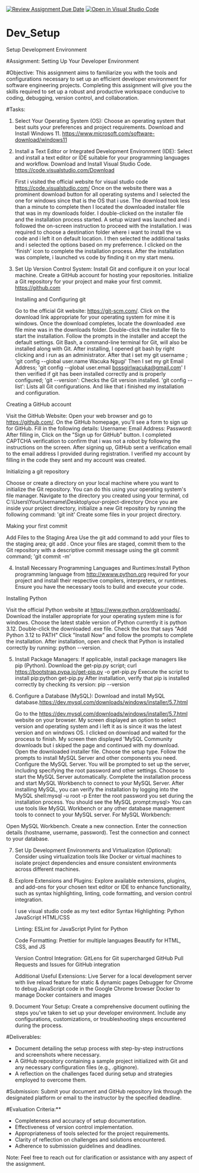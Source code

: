 [![Review Assignment Due Date](https://classroom.github.com/assets/deadline-readme-button-22041afd0340ce965d47ae6ef1cefeee28c7c493a6346c4f15d667ab976d596c.svg)](https://classroom.github.com/a/vbnbTt5m)
[![Open in Visual Studio Code](https://classroom.github.com/assets/open-in-vscode-2e0aaae1b6195c2367325f4f02e2d04e9abb55f0b24a779b69b11b9e10269abc.svg)](https://classroom.github.com/online_ide?assignment_repo_id=15286503&assignment_repo_type=AssignmentRepo)
# Dev_Setup
Setup Development Environment

#Assignment: Setting Up Your Developer Environment

#Objective:
This assignment aims to familiarize you with the tools and configurations necessary to set up an efficient developer environment for software engineering projects. Completing this assignment will give you the skills required to set up a robust and productive workspace conducive to coding, debugging, version control, and collaboration.

#Tasks:

1. Select Your Operating System (OS):
   Choose an operating system that best suits your preferences and project requirements. Download and Install Windows 11. https://www.microsoft.com/software-download/windows11

2. Install a Text Editor or Integrated Development Environment (IDE):
   Select and install a text editor or IDE suitable for your programming languages and workflow. Download and Install Visual Studio Code. https://code.visualstudio.com/Download

   First i visited the official website for visual studio code  https://code.visualstudio.com/
   Once on the website there was a prominent download button for all operating systems and I selected the one for windows since that is the OS that i use.
   The download took less than a minute to complete then I located the downloaded installer file that was in my downloads folder.
   I double-clicked on the installer file and the installation process started.
   A setup wizard was launched and i followed the on-screen instruction to proceed with the installation.
   I was required to choose a destination folder where i want to install the vs code and i left it on default location.
   I then selected the additional tasks and i selected the options based on my preferrence.
   I clicked on the 'finish' icon to complete the installation process.
   After the installation was complete, i launched vs code by finding it on my start menu.

3. Set Up Version Control System:
   Install Git and configure it on your local machine. Create a GitHub account for hosting your repositories. Initialize a Git repository for your project and make your first commit. https://github.com

   Installing and Configuring git

   Go to the official Git website: https://git-scm.com/.
Click on the download link appropriate for your operating system for mine it is windows.
Once the download completes, locate the downloaded .exe file mine was in the downloads folder.
Double-click the installer file to start the installation.
Follow the prompts in the installer and accept the default settings.
Git Bash, a command-line terminal for Git, will also be installed along with Git.
After installing, I opened git bash by right clicking and i run as an administrator.
After that i set my git username ; 'git config --global user.name Wacuka Ngugi'
Then I set my git Email Address; 'git config --global user.email bossgirlwacuka@gmail.com'
I then verified if git has been installed correctly and is properly configured; 'git --version': Checks the Git version installed. 'git config --list': Lists all Git configurations.
And like that i finished my installation and configuration.

Creating a GitHub account

Visit the GitHub Website:
Open your web browser and go to https://github.com/.
On the GitHub homepage, you'll see a form to sign up for GitHub. Fill in the following details:
Username: 
Email Address: 
Password:
After filling in, Click on the "Sign up for GitHub" button.
I completed CAPTCHA verification to confirm that i was not a robot by following the instructions on the screen.
After signing up, GitHub sent a verification email to the email address I provided during registration.
I verified my account by filling in the code they sent and my account was created.

Initializing a git repository

Choose or create a directory on your local machine where you want to initialize the Git repository. You can do this using your operating system's file manager.
Navigate to the directory you created using your terminal, cd C:\Users\YourUsername\Desktop\your-project-directory
Once you are inside your project directory, initialize a new Git repository by running the following command: 'git init'
Create some files in your project directory.

Making your first commit

Add Files to the Staging Area
Use the git add command to add your files to the staging area; git add .
Once your files are staged, commit them to the Git repository with a descriptive commit message using the git commit command; 'git commit -m'


4. Install Necessary Programming Languages and Runtimes:Install Python  programming language from http://wwww.python.org required for your project and install their respective compilers, interpreters, or runtimes. Ensure you have the necessary tools to build and execute your code.
  
Installing Python

Visit the official Python website at https://www.python.org/downloads/.
Download the installer appropriate for your operating system mine is for windows.
Choose the latest stable version of Python currently it is python 3.12.
Double-click the downloaded .exe file.
Check the box that says "Add Python 3.12 to PATH"
Click "Install Now" and follow the prompts to complete the installation.
After installation, open and check that Python is installed correctly by running: python --version.


5. Install Package Managers:
   If applicable, install package managers like pip (Python).
   Download the get-pip.py script; curl https://bootstrap.pypa.io/get-pip.py -o get-pip.py
   Execute the script to install pip:python get-pip.py
   After installation, verify that pip is installed correctly by checking its version: pip --version

6. Configure a Database (MySQL):
   Download and install MySQL database.https://dev.mysql.com/downloads/windows/installer/5.7.html
   
   Go to the https://dev.mysql.com/downloads/windows/installer/5.7.html website on your browser.
    My screen displayed an option to select version and operating system and i left it as is since it was the latest version and on windows OS.
    I clicked on download and waited for the process to finish.
    My screen then displayed 'MySQL Community downloads but i skiped the page and continued with my download.
    Open the downloaded installer file.
Choose the setup type.
Follow the prompts to install MySQL Server and other components you need.
Configure the MySQL Server. You will be prompted to set up the server, including specifying the root password and other settings.
Choose to start the MySQL Server automatically.
Complete the installation process and start MySQL Workbench to connect to your MySQL Server.
After installing MySQL, you can verify the installation by logging into the MySQL shell:mysql -u root -p
Enter the root password you set during the installation process. You should see the MySQL prompt:mysql>
You can use tools like MySQL Workbench or any other database management tools to connect to your MySQL server. For MySQL Workbench:

Open MySQL Workbench.
Create a new connection.
Enter the connection details (hostname, username, password).
Test the connection and connect to your database.


      
7. Set Up Development Environments and Virtualization (Optional):
   Consider using virtualization tools like Docker or virtual machines to isolate project dependencies and ensure consistent environments across different machines.

8. Explore Extensions and Plugins:
   Explore available extensions, plugins, and add-ons for your chosen text editor or IDE to enhance functionality, such as syntax highlighting, linting, code formatting, and version control integration.
    
    I use visual studio code as my text editor
    Syntax Highlighting:
       Python
       JavaScript
       HTML/CSS

   Linting:
      ESLint for JavaScript
      Pylint for Python 

   Code Formatting:
      Prettier for multiple languages
      Beautify for HTML, CSS, and JS

   Version Control Integration:
        GitLens for Git supercharged
        GitHub Pull Requests and Issues for GitHub integration

   Additional Useful Extensions:
       Live Server for a local development server with live reload feature for static & dynamic pages
       Debugger for Chrome to debug JavaScript code in the Google Chrome browser
       Docker to manage Docker containers and images

9. Document Your Setup:
    Create a comprehensive document outlining the steps you've taken to set up your developer environment. Include any configurations, customizations, or troubleshooting steps encountered during the process. 

#Deliverables:
- Document detailing the setup process with step-by-step instructions and screenshots where necessary.
- A GitHub repository containing a sample project initialized with Git and any necessary configuration files (e.g., .gitignore).
- A reflection on the challenges faced during setup and strategies employed to overcome them.

#Submission:
Submit your document and GitHub repository link through the designated platform or email to the instructor by the specified deadline.

#Evaluation Criteria:**
- Completeness and accuracy of setup documentation.
- Effectiveness of version control implementation.
- Appropriateness of tools selected for the project requirements.
- Clarity of reflection on challenges and solutions encountered.
- Adherence to submission guidelines and deadlines.

Note: Feel free to reach out for clarification or assistance with any aspect of the assignment.
